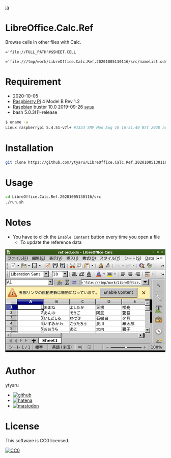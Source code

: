 [ja](./README.ja.md)

# LibreOffice.Calc.Ref

Browse cells in other files with Calc.

```
='file://FULL_PATH'#$SHEET.CELL
```
```
='file:///tmp/work/LibreOffice.Calc.Ref.20201005130116/src/namelist.ods'#$namelist.A2
```

# Requirement

* <time datetime="2020-10-05T13:00:50+0900">2020-10-05</time>
* [Raspbierry Pi](https://ja.wikipedia.org/wiki/Raspberry_Pi) 4 Model B Rev 1.2
* [Raspbian](https://ja.wikipedia.org/wiki/Raspbian) buster 10.0 2019-09-26 <small>[setup](http://ytyaru.hatenablog.com/entry/2019/12/25/222222)</small>
* bash 5.0.3(1)-release

```sh
$ uname -a
Linux raspberrypi 5.4.51-v7l+ #1333 SMP Mon Aug 10 16:51:40 BST 2020 armv7l GNU/Linux
```

# Installation

```sh
git clone https://github.com/ytyaru/LibreOffice.Calc.Ref.20201005130116
```

# Usage

```sh
cd LibreOffice.Calc.Ref.20201005130116/src
./run.sh
```

# Notes

* You have to click the `Enable Content` button every time you open a file
    * To update the reference data

![note0](https://github.com/ytyaru/LibreOffice.Calc.Ref.20201005130116/blob/master/doc/note0.png?raw=true)

# Author

ytyaru

* [![github](http://www.google.com/s2/favicons?domain=github.com)](https://github.com/ytyaru "github")
* [![hatena](http://www.google.com/s2/favicons?domain=www.hatena.ne.jp)](http://ytyaru.hatenablog.com/ytyaru "hatena")
* [![mastodon](http://www.google.com/s2/favicons?domain=mstdn.jp)](https://mstdn.jp/web/accounts/233143 "mastdon")

# License

This software is CC0 licensed.

[![CC0](http://i.creativecommons.org/p/zero/1.0/88x31.png "CC0")](http://creativecommons.org/publicdomain/zero/1.0/deed.en)


